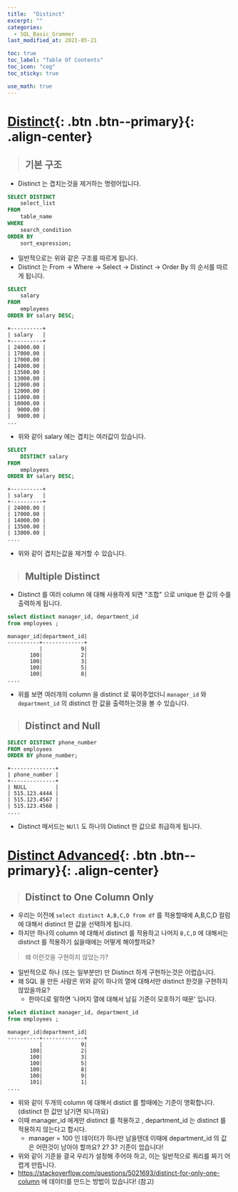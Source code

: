 ```yaml
---
title:  "Distinct"
excerpt: ""
categories:
  - SQL_Basic_Grammer
last_modified_at: 2021-05-21

toc: true
toc_label: "Table Of Contents"
toc_icon: "cog"
toc_sticky: true

use_math: true 
---
```


# [Distinct](#link){: .btn .btn--primary}{: .align-center}

> ## 기본 구조

- Distinct 는 겹치는것을 제거하는 명령어입니다.

```sql
SELECT DISTINCT
    select_list
FROM
    table_name
WHERE 
    search_condition
ORDER BY 
    sort_expression;
```

- 일반적으로는 위와 같은 구조를 따르게 됩니다.
- Distinct 는 From $\to$ Where $\to$ Select $\to$ Distinct $\to$ Order By 의 순서를 따르게 됩니다.

```sql
SELECT 
    salary
FROM
    employees
ORDER BY salary DESC;
```

```
+----------+
| salary   |
+----------+
| 24000.00 |
| 17000.00 |
| 17000.00 |
| 14000.00 |
| 13500.00 |
| 13000.00 |
| 12000.00 |
| 12000.00 |
| 11000.00 |
| 10000.00 |
|  9000.00 |
|  9000.00 |
...
```

- 위와 같이 salary 에는 겹치는 여러값이 있습니다. 

```sql
SELECT 
    DISTINCT salary
FROM
    employees
ORDER BY salary DESC;
```

```
+----------+
| salary   |
+----------+
| 24000.00 |
| 17000.00 |
| 14000.00 |
| 13500.00 |
| 13000.00 |
....
```

- 위와 같이 겹치는값을 제거할 수 있습니다.

> ## Multiple Distinct

- Distinct 를 여러 column 에 대해 사용하게 되면 "조합" 으로 unique 한 값의 수를 출력하게 됩니다.

```sql
select distinct manager_id, department_id 
from employees ;
```

```
manager_id|department_id|
----------+-------------+
          |            9|
       100|            2|
       100|            3|
       100|            5|
       100|            8|
....
```

- 위를 보면 여러개의 column 을 distinct 로 묶어주었더니 `manager_id` 와 `department_id` 의 distinct 한 값을 출력하는것을 볼 수 있습니다.

> ## Distinct and Null

```sql
SELECT DISTINCT phone_number
FROM employees
ORDER BY phone_number;
```

```
+--------------+
| phone_number |
+--------------+
| NULL         |
| 515.123.4444 |
| 515.123.4567 |
| 515.123.4568 |
....
```

- Distinct 메서드는 `NUll` 도 하나의 Distinct 한 값으로 취급하게 됩니다.

# [Distinct Advanced](#link){: .btn .btn--primary}{: .align-center}

> ## Distinct to One Column Only

- 우리는 이전에 `select distinct A,B,C,D from df` 를 적용할때에 A,B,C,D 컬럼에 대해서 distinct 한 값을 선택하게 됩니다. 
- 하지만 하나의 column 에 대해서 distinct 를 적용하고 나머지 `B,C,D` 에 대해서는 distinct 를 적용하기 싫을때에는 어떻게 해야할까요? 

> 왜 이런것을 구현하지 않았는가? 

- 일반적으로 하나 (또는 일부분만) 만 Distinct 하게 구현하는것은 어렵습니다.
- 왜 SQL 을 만든 사람은 위와 같이 하나의 열에 대해서만 distinct 한것을 구현하지 않았을까요? 
  - 한마디로 말하면 '나머지 열에 대해서 남길 기준이 모호하기 때문' 입니다.

```sql
select distinct manager_id, department_id 
from employees ;
```

```
manager_id|department_id|
----------+-------------+
          |            9|
       100|            2|
       100|            3|
       100|            5|
       100|            8|
       100|            9|
       101|            1|
....
```

- 위와 같이 두개의 column 에 대해서 distict 를 할때에는 기준이 명확합니다. (distinct 한 값만 남기면 되니까요)
- 이때 manager_id 에게만 distinct 를 적용하고 , department_id 는 distinct 를 적용하지 않는다고 합시다.
  - manager = 100 인 데이터가 하나만 남을텐데 이때에 department_id 의 값은 어떤것이 남아야 할까요? 2? 3? 기준이 업습니다! 
- 위와 같이 기준을 결국 우리가 설정해 주어야 하고, 이는 일반적으로 쿼리를 짜기 어렵게 만듭니다. 
- https://stackoverflow.com/questions/5021693/distinct-for-only-one-column 에 데이터를 만드는 방법이 있습니다! (참고)
